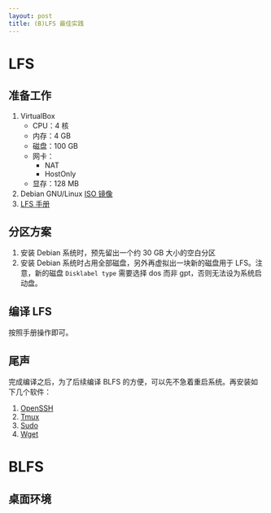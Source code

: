 ```yaml
---
layout: post
title: (B)LFS 最佳实践
---
```


# LFS
## 准备工作
1. VirtualBox
    - CPU：4 核
    - 内存：4 GB
    - 磁盘：100 GB
    - 网卡：
        - NAT
        - HostOnly
    - 显存：128 MB
1. Debian GNU/Linux [ISO 镜像](https://mirrors.ustc.edu.cn/debian-cd/11.5.0/amd64/iso-cd/debian-11.5.0-amd64-netinst.iso)
1. [LFS 手册](https://www.linuxfromscratch.org/lfs/view/stable-systemd/)

## 分区方案
1. 安装 Debian 系统时，预先留出一个约 30 GB 大小的空白分区
1. 安装 Debian 系统时占用全部磁盘，另外再虚拟出一块新的磁盘用于 LFS。注意，新的磁盘 `Disklabel type` 需要选择 dos 而非 gpt，否则无法设为系统启动盘。

## 编译 LFS
按照手册操作即可。

## 尾声
完成编译之后，为了后续编译 BLFS 的方便，可以先不急着重启系统。再安装如下几个软件：

1. [OpenSSH]()
1. [Tmux]()
1. [Sudo]()
1. [Wget]()


# BLFS
## 桌面环境
